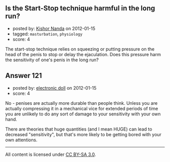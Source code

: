 ## Is the Start-Stop technique harmful in the long run?

- posted by: [Kishor Nanda](https://stackexchange.com/users/-1/170-kishor-nanda) on 2012-01-15
- tagged: `masturbation`, `physiology`
- score: 4

The start-stop technique relies on squeezing or putting pressure on the head of the penis to stop or delay the ejaculation. Does this pressure harm the sensitivity of one's penis in the long run?


## Answer 121

- posted by: [electronic doll](https://stackexchange.com/users/-1/176-electronic-doll) on 2012-01-15
- score: 4

No - penises are actually more durable than people think. Unless you are actually compressing it in a mechanical vice for extended periods of time you are unlikely to do any sort of damage to your sensitivity with your own hand.

There are theories that huge quantities (and I mean HUGE) can lead to decreased "sensitivity", but that's more likely to be getting bored with your own attentions.



---

All content is licensed under [CC BY-SA 3.0](https://creativecommons.org/licenses/by-sa/3.0/).

